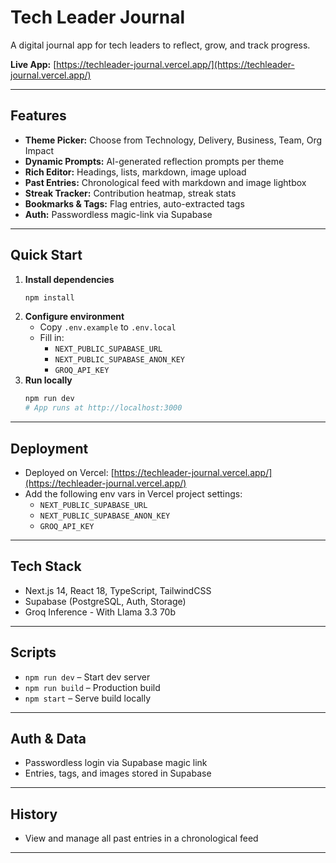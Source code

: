# Tech Leader Journal

A digital journal app for tech leaders to reflect, grow, and track progress.

**Live App:** [https://techleader-journal.vercel.app/](https://techleader-journal.vercel.app/)

---

## Features

- **Theme Picker:** Choose from Technology, Delivery, Business, Team, Org Impact
- **Dynamic Prompts:** AI-generated reflection prompts per theme
- **Rich Editor:** Headings, lists, markdown, image upload
- **Past Entries:** Chronological feed with markdown and image lightbox
- **Streak Tracker:** Contribution heatmap, streak stats
- **Bookmarks & Tags:** Flag entries, auto-extracted tags
- **Auth:** Passwordless magic-link via Supabase

---

## Quick Start

1. **Install dependencies**
   ```bash
   npm install
   ```
2. **Configure environment**
   - Copy `.env.example` to `.env.local`
   - Fill in:
     - `NEXT_PUBLIC_SUPABASE_URL`
     - `NEXT_PUBLIC_SUPABASE_ANON_KEY`
     - `GROQ_API_KEY`
3. **Run locally**
   ```bash
   npm run dev
   # App runs at http://localhost:3000
   ```

---

## Deployment

- Deployed on Vercel: [https://techleader-journal.vercel.app/](https://techleader-journal.vercel.app/)
- Add the following env vars in Vercel project settings:
  - `NEXT_PUBLIC_SUPABASE_URL`
  - `NEXT_PUBLIC_SUPABASE_ANON_KEY`
  - `GROQ_API_KEY`

---

## Tech Stack

- Next.js 14, React 18, TypeScript, TailwindCSS
- Supabase (PostgreSQL, Auth, Storage)
- Groq Inference - With Llama 3.3 70b

---

## Scripts

- `npm run dev` – Start dev server
- `npm run build` – Production build
- `npm start` – Serve build locally

---

## Auth & Data

- Passwordless login via Supabase magic link
- Entries, tags, and images stored in Supabase

---

## History

- View and manage all past entries in a chronological feed

---
